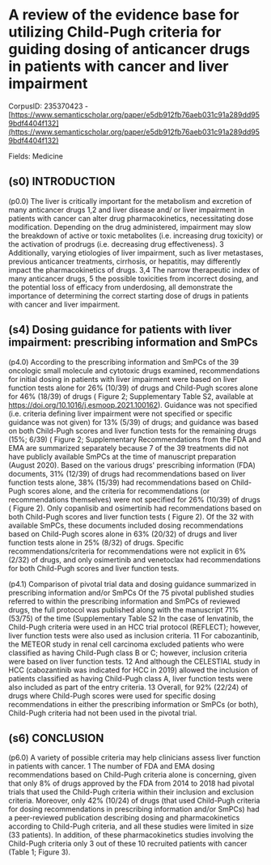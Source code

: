 # A review of the evidence base for utilizing Child-Pugh criteria for guiding dosing of anticancer drugs in patients with cancer and liver impairment

CorpusID: 235370423 - [https://www.semanticscholar.org/paper/e5db912fb76aeb031c91a289dd959bdf4404f132](https://www.semanticscholar.org/paper/e5db912fb76aeb031c91a289dd959bdf4404f132)

Fields: Medicine

## (s0) INTRODUCTION
(p0.0) The liver is critically important for the metabolism and excretion of many anticancer drugs 1,2 and liver disease and/ or liver impairment in patients with cancer can alter drug pharmacokinetics, necessitating dose modification. Depending on the drug administered, impairment may slow the breakdown of active or toxic metabolites (i.e. increasing drug toxicity) or the activation of prodrugs (i.e. decreasing drug effectiveness). 3 Additionally, varying etiologies of liver impairment, such as liver metastases, previous anticancer treatments, cirrhosis, or hepatitis, may differently impact the pharmacokinetics of drugs. 3,4 The narrow therapeutic index of many anticancer drugs, 5 the possible toxicities from incorrect dosing, and the potential loss of efficacy from underdosing, all demonstrate the importance of determining the correct starting dose of drugs in patients with cancer and liver impairment.
## (s4) Dosing guidance for patients with liver impairment: prescribing information and SmPCs
(p4.0) According to the prescribing information and SmPCs of the 39 oncologic small molecule and cytotoxic drugs examined, recommendations for initial dosing in patients with liver impairment were based on liver function tests alone for 26% (10/39) of drugs and Child-Pugh scores alone for 46% (18/39) of drugs ( Figure 2; Supplementary Table S2, available at https://doi.org/10.1016/j.esmoop.2021.100162). Guidance was not specified (i.e. criteria defining liver impairment were not specified or specific guidance was not given) for 13% (5/39) of drugs; and guidance was based on both Child-Pugh scores and liver function tests for the remaining drugs (15%; 6/39) ( Figure 2; Supplementary Recommendations from the FDA and EMA are summarized separately because 7 of the 39 treatments did not have publicly available SmPCs at the time of manuscript preparation (August 2020). Based on the various drugs' prescribing information (FDA) documents, 31% (12/39) of drugs had recommendations based on liver function tests alone, 38% (15/39) had recommendations based on Child-Pugh scores alone, and the criteria for recommendations (or recommendations themselves) were not specified for 26% (10/39) of drugs ( Figure 2). Only copanlisib and osimertinib had recommendations based on both Child-Pugh scores and liver function tests ( Figure 2). Of the 32 with available SmPCs, these documents included dosing recommendations based on Child-Pugh scores alone in 63% (20/32) of drugs and liver function tests alone in 25% (8/32) of drugs. Specific recommendations/criteria for recommendations were not explicit in 6% (2/32) of drugs, and only osimertinib and venetoclax had recommendations for both Child-Pugh scores and liver function tests.

(p4.1) Comparison of pivotal trial data and dosing guidance summarized in prescribing information and/or SmPCs Of the 75 pivotal published studies referred to within the prescribing information and SmPCs of reviewed drugs, the full protocol was published along with the manuscript 71% (53/75) of the time (Supplementary Table S2  In the case of lenvatinib, the Child-Pugh criteria were used in an HCC trial protocol (REFLECT); however, liver function tests were also used as inclusion criteria. 11 For cabozantinib, the METEOR study in renal cell carcinoma excluded patients who were classified as having Child-Pugh class B or C; however, inclusion criteria were based on liver function tests. 12 And although the CELESTIAL study in HCC (cabozantinib was indicated for HCC in 2019) allowed the inclusion of patients classified as having Child-Pugh class A, liver function tests were also included as part of the entry criteria. 13 Overall, for 92% (22/24) of drugs where Child-Pugh scores were used for specific dosing recommendations in either the prescribing information or SmPCs (or both), Child-Pugh criteria had not been used in the pivotal trial.
## (s6) CONCLUSION
(p6.0) A variety of possible criteria may help clinicians assess liver function in patients with cancer. 1 The number of FDA and EMA dosing recommendations based on Child-Pugh criteria alone is concerning, given that only 8% of drugs approved by the FDA from 2014 to 2018 had pivotal trials that used the Child-Pugh criteria within their inclusion and exclusion criteria. Moreover, only 42% (10/24) of drugs (that used Child-Pugh criteria for dosing recommendations in prescribing information and/or SmPCs) had a peer-reviewed publication describing dosing and pharmacokinetics according to Child-Pugh criteria, and all these studies were limited in size (33 patients). In addition, of these pharmacokinetics studies involving the Child-Pugh criteria only 3 out of these 10 recruited patients with cancer (Table 1; Figure 3).
